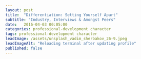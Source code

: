 ```yaml
---
layout: post
title:  "Differentiation: Setting Yourself Apart"
subtitle: "Industry, Interviews & Amongst Peers"
date:   2016-04-03 00:05:00
categories: professional-development character
tags: professional-development character
leadImage: /assets/unsplash_vadim_sherbakov_26-9.jpeg
leadImageAlt: "Reloading terminal after updating profile"
published: false
---
```

